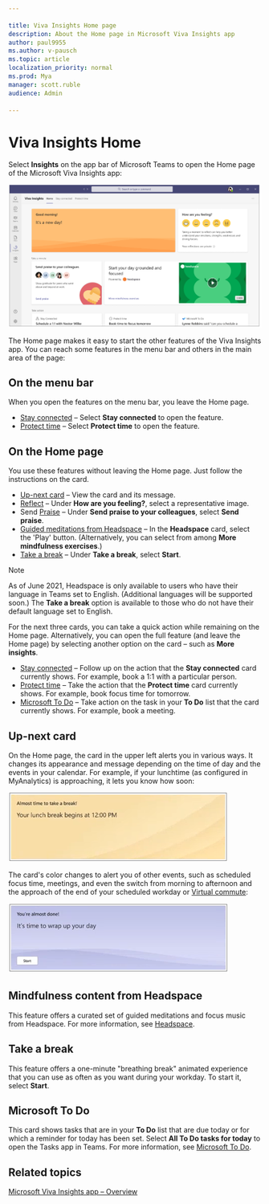 ```yaml
---

title: Viva Insights Home page
description: About the Home page in Microsoft Viva Insights app
author: paul9955
ms.author: v-pausch
ms.topic: article
localization_priority: normal 
ms.prod: Mya
manager: scott.ruble
audience: Admin

---
```


# Viva Insights Home

Select **Insights** on the app bar of Microsoft Teams to open the Home page of the Microsoft Viva Insights app:  

![Home (morning).](images/home-page-with-headspace.png)

The Home page makes it easy to start the other features of the Viva Insights app. You can reach some features in the menu bar and others in the main area of the page:

## On the menu bar

When you open the features on the menu bar, you leave the Home page.

* [Stay connected](viva-insights-stay-connected.md)  &ndash; Select **Stay connected** to open the feature.
* [Protect time](viva-insights-protect-time.md) &ndash; Select **Protect time** to open the feature.

## On the Home page

You use these features without leaving the Home page. Just follow the instructions on the card.  

* [Up-next card](#up-next-card) &ndash; View the card and its message.
* [Reflect](viva-insights-reflect.md) &ndash; Under **How are you feeling?**, select a representative image. <!--In the following cases, you can take action directly on a feature's card on the Home page without needing to open the feature.  -->
* Send [Praise](viva-insights-praise.md) &ndash; Under **Send praise to your colleagues**, select **Send praise**.
* [Guided meditations from Headspace](#take-a-break) &ndash; In the **Headspace** card, select the 'Play' button. (Alternatively, you can select from among **More mindfulness exercises**.)
* [Take a break](#take-a-break) &ndash; Under **Take a break**, select **Start**. 

> [!NOTE]
> As of June 2021, Headspace is only available to users who have their language in Teams set to English. (Additional languages will be supported soon.) The **Take a break** option is available to those who do not have their default language set to English.  

For the next three cards, you can take a quick action while remaining on the Home page. Alternatively, you can open the full feature (and leave the Home page) by selecting another option on the card &ndash; such as **More insights**.

* [Stay connected](viva-insights-stay-connected.md) &ndash; Follow up on the action that the **Stay connected** card currently shows. For example, book a 1:1 with a particular person.
* [Protect time](viva-insights-protect-time.md) &ndash; Take the action that the **Protect time** card currently shows. For example, book focus time for tomorrow. 
* [Microsoft To Do](#microsoft-to-do) &ndash; Take action on the task in your **To Do** list that the card currently shows. For example, book a meeting.

## Up-next card

On the Home page, the card in the upper left alerts you in various ways. It changes its appearance and message depending on the time of day and the events in your calendar. For example, if your lunchtime (as configured in MyAnalytics) is approaching, it lets you know how soon:

<!-- THE LINK IN THE PRECEDING PARAGRAPH NEEDS TO GO HERE. NOTE THE ANCHOR: configured in MyAnalytics](../WorkplaceAnalytics/MyAnalytics/Use/use-the-insights.md#set-lunch-hours) WHICH REPLACED https://docs.microsoft.com/workplace-analytics/myanalytics/use/use-the-insights#set-lunch-hours -->

![Lunch approaching.](images/lunch-break.png)

The card's color changes to alert you of other events, such as scheduled focus time, meetings, and even the switch from morning to afternoon and the approach of the end of your scheduled workday or [Virtual commute]():

![Virtual commute.](images/virtual-commute.png)

## Mindfulness content from Headspace

This feature offers a curated set of guided meditations and focus music from Headspace. For more information, see [Headspace](viva-insights-headspace.md).

## Take a break

This feature offers a one-minute "breathing break" animated experience that you can use as often as you want during your workday. To start it, select **Start**. 

## Microsoft To Do

This card shows tasks that are in your **To Do** list that are due today or for which a reminder for today has been set. Select **All To Do tasks for today** to open the Tasks app in Teams. For more information, see [Microsoft To Do](https://todosupport.helpshift.com/a/microsoft-to-do/?p=web). 

## Related topics

[Microsoft Viva Insights app &ndash; Overview](viva-teams-app.md)
